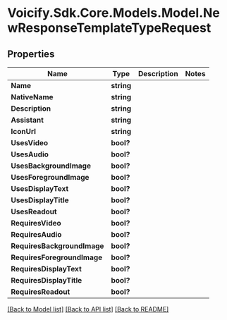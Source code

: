 # Voicify.Sdk.Core.Models.Model.NewResponseTemplateTypeRequest
## Properties

Name | Type | Description | Notes
------------ | ------------- | ------------- | -------------
**Name** | **string** |  | 
**NativeName** | **string** |  | 
**Description** | **string** |  | 
**Assistant** | **string** |  | 
**IconUrl** | **string** |  | 
**UsesVideo** | **bool?** |  | 
**UsesAudio** | **bool?** |  | 
**UsesBackgroundImage** | **bool?** |  | 
**UsesForegroundImage** | **bool?** |  | 
**UsesDisplayText** | **bool?** |  | 
**UsesDisplayTitle** | **bool?** |  | 
**UsesReadout** | **bool?** |  | 
**RequiresVideo** | **bool?** |  | 
**RequiresAudio** | **bool?** |  | 
**RequiresBackgroundImage** | **bool?** |  | 
**RequiresForegroundImage** | **bool?** |  | 
**RequiresDisplayText** | **bool?** |  | 
**RequiresDisplayTitle** | **bool?** |  | 
**RequiresReadout** | **bool?** |  | 

[[Back to Model list]](../README.md#documentation-for-models) [[Back to API list]](../README.md#documentation-for-api-endpoints) [[Back to README]](../README.md)

